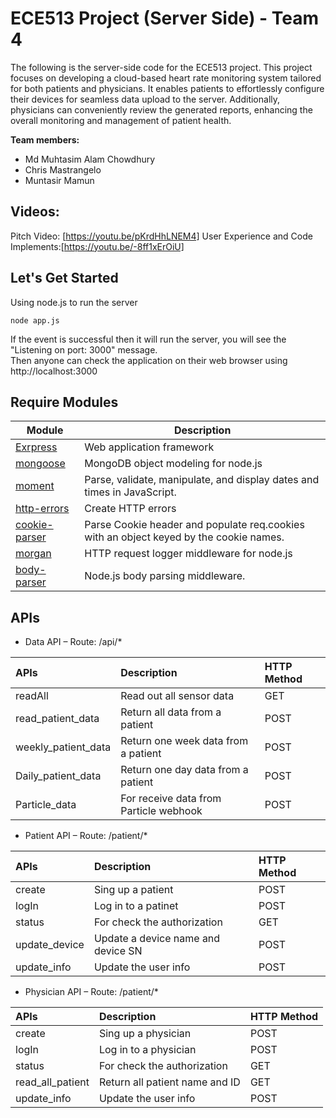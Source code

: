ECE513 Project (Server Side) - Team 4
======

The following is the server-side code for the ECE513 project. This project focuses on developing a cloud-based heart rate monitoring system tailored for both patients and physicians. It enables patients to effortlessly configure their devices for seamless data upload to the server. Additionally, physicians can conveniently review the generated reports, enhancing the overall monitoring and management of patient health.

**Team members:**

- Md Muhtasim Alam Chowdhury
- Chris Mastrangelo
- Muntasir Mamun

Videos:
---------
Pitch Video: [https://youtu.be/pKrdHhLNEM4]
User Experience and Code Implements:[https://youtu.be/-8ff1xErOiU]

Let's Get Started
---------
Using node.js to run the server
```
node app.js
```
If the event is successful then it will run the server, you will see the "Listening on port: 3000" message.  
Then anyone can check the application on their web browser using http://localhost:3000

Require Modules
----------

| Module | Description |
| ------ | ----------- |
| [Exrpress](https://expressjs.com/) | Web application framework |
| [mongoose](https://mongoosejs.com/) | MongoDB object modeling for node.js |
| [moment](https://momentjs.com/) | Parse, validate, manipulate, and display dates and times in JavaScript. |
| [http-errors](https://www.npmjs.com/package/http-errors) | Create HTTP errors |
| [cookie-parser](https://www.npmjs.com/package/cookie-parser) | Parse Cookie header and populate req.cookies with an object keyed by the cookie names. |
| [morgan](https://www.npmjs.com/package/morgan) | HTTP request logger middleware for node.js |
| [body-parser](https://www.npmjs.com/package/body-parser) | Node.js body parsing middleware. |

APIs
----------

- Data API – Route: /api/\*

|APIs|Description|HTTP Method|
| :- | :-        | :-        |
|readAll|Read out all sensor data|GET|
|read\_patient\_data|Return all data from a patient|POST|
|weekly\_patient\_data|Return one week data from a patient|POST|
|Daily\_patient\_data|Return one day data from a patient|POST|
|Particle\_data|For receive data from Particle webhook|POST|

- Patient API – Route: /patient/\*

|APIs|Description|HTTP Method|
| :- | :-        | :-        |
|create|Sing up a patient|POST|
|logIn|Log in to a patinet|POST|
|status|For check the authorization|GET|
|update\_device|Update a device name and device SN|POST|
|update\_info|Update the user info|POST|

- Physician API – Route: /patient/\*

|APIs|Description|HTTP Method|
| :- | :-        | :-        |
|create|Sing up a physician|POST|
|logIn|Log in to a physician|POST|
|status|For check the authorization|GET|
|read\_all\_patient|Return all patient name and ID|GET|
|update\_info|Update the user info|POST|
